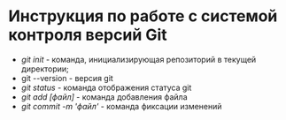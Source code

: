 # Инструкция по работе с системой контроля версий Git

* *git init* - команда, инициализирующая репозиторий в текущей директории;
* git --version - версия git 
* *git status* - команда отображения статуса git
* *git add [файл]* - команда добавления файла
* *git commit -m 'файл'* - команда фиксации изменений